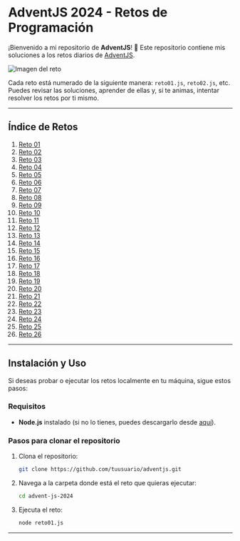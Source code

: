 # AdventJS 2024 - Retos de Programación

¡Bienvenido a mi repositorio de **AdventJS**! 🎄 Este repositorio contiene mis soluciones a los retos diarios de <a href="https://adventjs.dev/" target="_blank">AdventJS</a>.

![Imagen del reto](https://adventjs.dev/logo.webp)

Cada reto está numerado de la siguiente manera: `reto01.js`, `reto02.js`, etc. Puedes revisar las soluciones, aprender de ellas y, si te animas, intentar resolver los retos por ti mismo.

---

## Índice de Retos

1. [Reto 01](reto01.js)
2. [Reto 02](reto02.js)
3. [Reto 03](reto03.js)
4. [Reto 04](reto04.js)
5. [Reto 05](reto05.js)
6. [Reto 06](reto06.js)
7. [Reto 07](reto07.js)
8. [Reto 08](reto08.js)
9. [Reto 09](reto09.js)
10. [Reto 10](reto10.js)
11. [Reto 11](reto11.js)
12. [Reto 12](reto12.js)
13. [Reto 13](reto13.js)
14. [Reto 14](reto14.js)
15. [Reto 15](reto15.js)
16. [Reto 16](reto16.js)
17. [Reto 17](reto17.js)
18. [Reto 18](reto18.js)
19. [Reto 19](reto19.js)
20. [Reto 20](reto20.js)
21. [Reto 21](reto21.js)
22. [Reto 22](reto22.js)
23. [Reto 23](reto23.js)
24. [Reto 24](reto24.js)
25. [Reto 25](reto25.js)
26. [Reto 26](reto26.js)

---

## Instalación y Uso

Si deseas probar o ejecutar los retos localmente en tu máquina, sigue estos pasos:

### Requisitos

- **Node.js** instalado (si no lo tienes, puedes descargarlo desde [aquí](https://nodejs.org/)).

### Pasos para clonar el repositorio

1. Clona el repositorio:
    ```bash
    git clone https://github.com/tuusuario/adventjs.git
    ```

2. Navega a la carpeta donde está el reto que quieras ejecutar:
    ```bash
    cd advent-js-2024
    ```

3. Ejecuta el reto:
    ```bash
    node reto01.js
    ```

---
